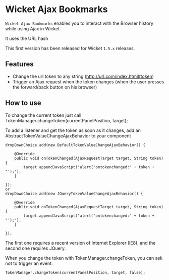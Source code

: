
Wicket Ajax Bookmarks
============================

`Wicket Ajax Bookmarks` enables you to interact with the Browser history while using Ajax in Wicket.

It uses the URL hash

This first version has been released for Wicket `1.5.x` releases.


Features
--------

* Change the url token to any string (http://url.com/index.html#token)
* Trigger an Ajax request when the token changes (when the user presses the forward/back button on his browser)


How to use
--------

To change the current token just call
	TokenManager.changeToken(currentPanelPosition, target);
	
To add a listener and get the token as soon as it changes, add an AbstractTokenValueChangeAjaxBehavior to your component

	dropDownChoice.add(new DefaultTokenValueChangeAjaxBehavior() {

		@Override
		public void onTokenChanged(AjaxRequestTarget target, String token) {
			target.appendJavaScript("alert('ontokenchanged:" + token + "');");
		}

	});
	or 
	dropDownChoice.add(new JQueryTokenValueChangeAjaxBehavior() {

		@Override
		public void onTokenChanged(AjaxRequestTarget target, String token) {
			target.appendJavaScript("alert('ontokenchanged:" + token + "');");
		}

	});
	
The first one requires a recent version of Internet Explorer (IE8), and the second one requires JQuery.

When you change the token with TokenManager.changeToken, you can ask not to trigger an event.

	TokenManager.changeToken(currentPanelPosition, target, false);
	
